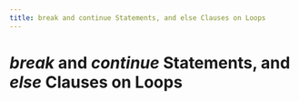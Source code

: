 ```yaml
---
title: break and continue Statements, and else Clauses on Loops
---
```


# *break* and *continue* Statements, and *else* Clauses on Loops